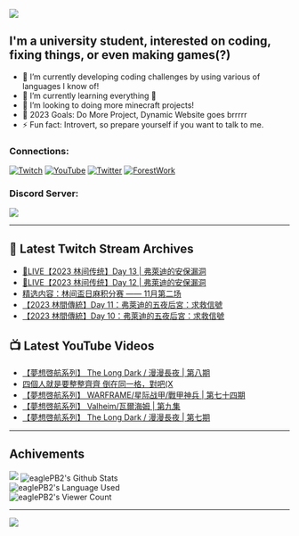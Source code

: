 <!--### Hello people, I'm EaglePB2 - The one who building something for fun 👋
Thank you for standby for this profile.   
The purpose of this profile is coming soon.   
You may come back later, as you wish if this readme.md is updated.   -->

<a href="https://github.com/lightda104530"><img src="https://readme-typing-svg.herokuapp.com/?duration=7000&width=600&lines=Hello+people,+I%27m+EaglePB2.;The+one+who+builds+something+for+fun+%F0%9F%91%8B;Thank+you+for+standby+for+this+profile.;The+purpose+of+this+profile+is+coming+soon.;You+may+come+back+later.;As+you+wish+if+this+readme.md+is+updated.;"></a>


## I'm a university student, interested on coding, fixing things, or even making games(?)
- 🔭 I’m currently developing coding challenges by using various of languages I know of!
- 🌱 I’m currently learning everything 🤣
- 💬 I’m looking to doing more minecraft projects!
- 🥅 2023 Goals: Do More Project, Dynamic Website goes brrrrr
- ⚡ Fun fact: Introvert, so prepare yourself if you want to talk to me.

### Connections:

[![Twitch](https://img.shields.io/badge/Twitch-9347FF?style=flat-square&logo=twitch&logoColor=white)](https://www.twitch.tv/eaglepb2)
[![YouTube](https://img.shields.io/badge/YouTube-%23FF0000.svg?style=flat-square&logo=YouTube&logoColor=white)](https://www.youtube.com/eaglepb2)
[![Twitter](https://img.shields.io/badge/Twitter-%231DA1F2.svg?style=flat-square&logo=Twitter&logoColor=white)](https://twitter.com/eaglepb2)
[![ForestWork](https://img.shields.io/badge/Forestwork_Website-415549?style=flat-square&logo=homeadvisor&logoColor=white)](https://forestwork.team)

### Discord Server:

[![](https://invidget.switchblade.xyz/qKrub9b?theme=dark&language=ch)](https://discord.gg/qKrub9b)

---

## 👾 Latest Twitch Stream Archives
<!-- TWITCH:START -->
- [🔴LIVE【2023 林间传统】Day 13 | 弗萊迪的安保漏洞](https://www.twitch.tv/videos/1977158602)
- [🔴LIVE【2023 林间传统】Day 12 | 弗萊迪的安保漏洞](https://www.twitch.tv/videos/1975446145)
- [精选内容：林间盃日麻积分赛 —— 11月第二场](https://www.twitch.tv/videos/1975268413)
- [【2023 林間傳統】Day 11：弗萊迪的五夜后宮：求救信號](https://www.twitch.tv/videos/1974661173)
- [【2023 林間傳統】Day 10：弗萊迪的五夜后宮：求救信號](https://www.twitch.tv/videos/1974660930)
<!-- TWITCH:END -->



## 📺 Latest YouTube Videos
<!-- YOUTUBE:START -->
- [【夢想啓航系列】 The Long Dark / 漫漫長夜 | 第八期](https://www.youtube.com/watch?v=F8s_QcbeEeg)
- [四個人就是要整整齊齊 倒在同一格，對吧&lpar;X](https://www.youtube.com/watch?v=Xiubr4WskRs)
- [【夢想啓航系列】 WARFRAME/星际战甲/戰甲神兵 | 第七十四期](https://www.youtube.com/watch?v=zLC-Ekj806U)
- [【夢想啓航系列】 Valheim/瓦爾海姆 | 第九集](https://www.youtube.com/watch?v=ttdJBqgQnHA)
- [【夢想啓航系列】 The Long Dark / 漫漫長夜 | 第七期](https://www.youtube.com/watch?v=8ReX5FnwOTw)
<!-- YOUTUBE:END -->

---

## Achivements
[![](https://github-profile-trophy.vercel.app/?username=eaglepb2&theme=monokai&no-bg=true&&title=Repositories,Issues,Commit,MultiLanguage)](https://github.com/anuraghazra/github-readme-stats)
<img align="center" alt="eaglePB2's Github Stats" src="https://github-readme-stats.vercel.app/api?username=eaglePB2&show_icons=true&hide_border=true&theme=merko" />
<br>
<img align="center" alt="eaglePB2's Language Used" src="https://github-readme-stats.vercel.app/api/top-langs/?username=eaglePB2&show_icons=true&hide_border=true&theme=merko&layout=compact&langs_count=8" />
<br>
<img align="center" alt="eaglePB2's Viewer Count" src="https://visitcount.itsvg.in/api?id=eaglepb2&label=Profile%20Views&color=3&icon=5&pretty=true" />

<hr>

<!-- RANDOMQUOTE:START -->
![](https://quotes-github-readme.vercel.app/api?type=horizontal&theme=merko)
<!-- RANDOMQUOTE:END -->


<!--
       _____   _   _   _____       _____   _   _   ____   
      |_   _| | | | | |  ___|     |  ___| | \ | | |  _  \  
        | |   | |_| | | |___      | |___  |  \| | | | | | 
        | |   |  _  | |  ___|     |  ___| |     | | | | | 
        | |   | | | | | |___      | |___  | |\  | | |_| | 
        |_|   |_| |_| |_____|     |_____| |_| \_| |____ / 
      
-->
